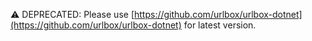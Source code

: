 ⚠️ DEPRECATED: Please use [https://github.com/urlbox/urlbox-dotnet](https://github.com/urlbox/urlbox-dotnet) for latest version.

